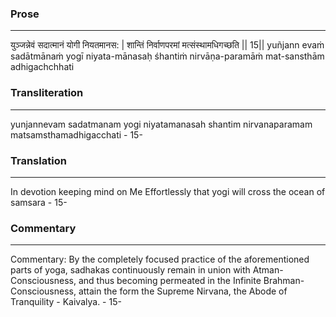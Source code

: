 ### Prose 
 --- 
युञ्जन्नेवं सदात्मानं योगी नियतमानस: |
शान्तिं निर्वाणपरमां मत्संस्थामधिगच्छति || 15||
yuñjann evaṁ sadātmānaṁ yogī niyata-mānasaḥ
śhantiṁ nirvāṇa-paramāṁ mat-sansthām adhigachchhati

### Transliteration 
 --- 
yunjannevam sadatmanam yogi niyatamanasah shantim nirvanaparamam matsamsthamadhigacchati - 15-

### Translation 
 --- 
In devotion keeping mind on Me Effortlessly that yogi will cross the ocean of samsara - 15-

### Commentary 
 --- 
Commentary: By the completely focused practice of the aforementioned parts of yoga, sadhakas continuously remain in union with Atman-Consciousness, and thus becoming permeated in the Infinite Brahman-Consciousness, attain the form the Supreme Nirvana, the Abode of Tranquility - Kaivalya. - 15-